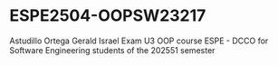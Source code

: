# ESPE2504-OOPSW23217
Astudillo Ortega Gerald Israel Exam U3
OOP course ESPE - DCCO for Software Engineering students of the 202551 semester

